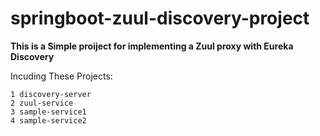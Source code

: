 # springboot-zuul-discovery-project

**This is a Simple proiject for implementing a Zuul proxy with Eureka Discovery**

Incuding These Projects:
```
1 discovery-server
2 zuul-service
3 sample-service1
4 sample-service2
```
